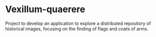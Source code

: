 # Vexillum-quaerere
Project to develop an application to explore a distributed repository of historical images, focusing on the finding of flags and coats of arms.
